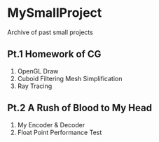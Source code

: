 # MySmallProject
Archive of past small projects
## Pt.1 Homework of CG
1. OpenGL Draw
2. Cuboid Filtering Mesh Simplification
3. Ray Tracing

## Pt.2 A Rush of Blood to My Head
1. My Encoder & Decoder
2. Float Point Performance Test